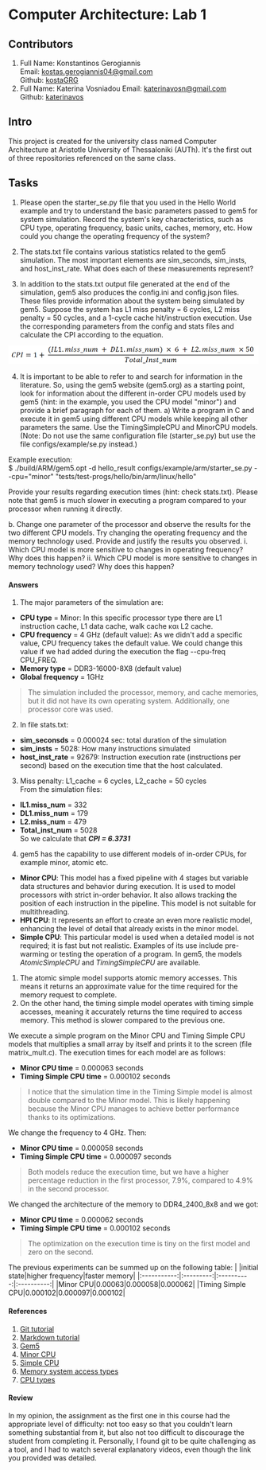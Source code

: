 # Computer Architecture: Lab 1
## Contributors
1. Full Name: Konstantinos Gerogiannis  
   Email: kostas.gerogiannis04@gmail.com  
   Github: [kostaGRG](https://github.com/kostaGRG/)  
2. Full Name: Katerina Vosniadou
   Email: katerinavosn@gmail.com  
   Github: [katerinavos](https://github.com/katerinavos)
   
## Intro
This project is created for the university class named Computer Architecture at Aristotle University of Thessaloniki (AUTh). It's the first out of three repositories referenced on the same class.

## Tasks
1. Please open the starter_se.py file that you used in the Hello World example and try to understand the basic parameters passed to gem5 for system simulation. Record the system's key characteristics, such as CPU type, operating frequency, basic units, caches, memory, etc. How could you change the operating frequency of the system?

2. The stats.txt file contains various statistics related to the gem5 simulation. The most important elements are sim_seconds, sim_insts, and host_inst_rate. What does each of these measurements represent?

3. In addition to the stats.txt output file generated at the end of the simulation, gem5 also produces the config.ini and config.json files. These files provide information about the system being simulated by gem5. Suppose the system has L1 miss penalty = 6 cycles, L2 miss penalty = 50 cycles, and a 1-cycle cache hit/instruction execution. Use the corresponding parameters from  the config and stats files and calculate the CPI according to the equation.

![Equation 0](/images/equation0.png)

4. It is important to be able to refer to and search for information in the literature. So, using the gem5 website (gem5.org) as a starting point, look for information about the different in-order CPU models used by gem5 (hint: in the example, you used the CPU model "minor") and provide a brief paragraph for each of them.
a) Write a program in C and execute it in gem5 using different CPU models while keeping all other parameters the same. Use the TimingSimpleCPU and MinorCPU models.
(Note: Do not use the same configuration file (starter_se.py) but use the file configs/example/se.py instead.)

Example execution:  
$ ./build/ARM/gem5.opt -d hello_result configs/example/arm/starter_se.py --cpu="minor" "tests/test-progs/hello/bin/arm/linux/hello"

Provide your results regarding execution times (hint: check stats.txt). Please note that gem5 is much slower in executing a program compared to your processor when running it directly.

b. Change one parameter of the processor and observe the results for the two different CPU models. Try changing the operating frequency and the memory technology used. Provide and justify the results you observed.
  i. Which CPU model is more sensitive to changes in operating frequency? Why does this happen?
  ii. Which CPU model is more sensitive to changes in memory technology used? Why does this happen?


#### Answers
1) The major parameters of the simulation are:
* **CPU type** = Minor: In this specific processor type there are L1 instruction cache, L1 data cache, walk cache και L2 cache.
* **CPU frequency** = 4 GHz (default value): As we didn't add a specific value, CPU frequency takes the default value. We could change this value if we had added during the execution the flag --cpu-freq CPU\_FREQ.
* **Memory type** = DDR3-16000-8X8 (default value)
* **Global frequency** = 1GHz
> The simulation included the processor, memory, and cache memories, but it did not have its own operating system. Additionally, one processor core was used.

2) In file stats.txt:
* **sim\_seconsds** = 0.000024 sec: total duration of the simulation
* **sim\_insts** = 5028: How many instructions simulated
* **host\_inst\_rate** = 92679: Instruction execution rate (instructions per second) based on the execution time that the host calculated.

3) Miss penalty: L1\_cache = 6 cycles, L2\_cache = 50 cycles  
  From the simulation files:  
 * **IL1.miss\_num** = 332
 * **DL1.miss\_num** = 179
 * **L2.miss\_num** = 479
 * **Total\_inst\_num** = 5028  
So we calculate that **_CPI = 6.3731_**

4) gem5 has the capability to use different models of in-order CPUs, for example minor, atomic etc.
* **Minor CPU**: This model has a fixed pipeline with 4 stages but variable data structures and behavior during execution. It is used to model processors with strict in-order behavior. It also allows tracking the position of each instruction in the pipeline. This model is not suitable for multithreading. 
* **HPI CPU**: It represents an effort to create an even more realistic model, enhancing the level of detail that already exists in the minor model.
* **Simple CPU**: This particular model is used when a detailed model is not required; it is fast but not realistic. Examples of its use include pre-warming or testing the operation of a program. In gem5, the models _AtomicSimpleCPU_ and _TimingSimpleCPU_ are available.
1. The atomic simple model supports atomic memory accesses. This means it returns an approximate value for the time required for the memory request to complete.
2. On the other hand, the timing simple model operates with timing simple accesses, meaning it accurately returns the time required to access memory. This method is slower compared to the previous one.

We execute a simple program on the Minor CPU and Timing Simple CPU models that multiplies a small array by itself and prints it to the screen (file matrix_mult.c). The execution times for each model are as follows:
* **Minor CPU time** = 0.000063 seconds
* **Timing Simple CPU time** = 0.000102 seconds
>I notice that the simulation time in the Timing Simple model is almost double compared to the Minor model. This is likely happening because the Minor CPU manages to achieve better performance thanks to its optimizations.

We change the frequency to 4 GHz. Then:
* **Minor CPU time** = 0.000058 seconds
* **Timing Simple CPU time** = 0.000097 seconds
>Both models reduce the execution time, but we have a higher percentage reduction in the first processor, 7.9%, compared to 4.9% in the second processor.

We changed the architecture of the memory to DDR4_2400_8x8 and we got:
* **Minor CPU time** = 0.000062 seconds
* **Timing Simple CPU time** = 0.000102 seconds
>The optimization on the execution time is tiny on the first model and zero on the second.

The previous experiments can be summed up on the following table:
| |initial state|higher frequency|faster memory|
|:-----------:|:---------:|:----------:|:----------:|
|Minor CPU|0.00063|0.000058|0.000062|
|Timing Simple CPU|0.000102|0.000097|0.000102|

#### References
1. [Git tutorial](https://www.freecodecamp.org/news/the-essential-git-handbook-a1cf77ed11b5/)  
2. [Markdown tutorial](https://www.markdowntutorial.com/)  
3. [Gem5](https://www.gem5.org)  
4. [Minor CPU](https://www.gem5.org/documentation/general_docs/cpu_models/minor_cpu)  
5. [Simple CPU](https://www.gem5.org/documentation/general_docs/cpu_models/SimpleCPU)  
6. [Memory system access types](https://www.gem5.org/documentation/general_docs/memory_system/index.html#access-types)  
7. [CPU types](https://cirosantilli.com/linux-kernel-module-cheat/#gem5-cpu-types)  

#### Review
In my opinion, the assignment as the first one in this course had the appropriate level of difficulty: not too easy so that you couldn't learn something substantial from it, but also not too difficult to discourage the student from completing it. Personally, I found git to be quite challenging as a tool, and I had to watch several explanatory videos, even though the link you provided was detailed.
